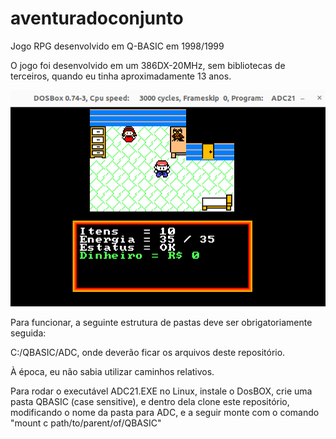 # aventuradoconjunto
Jogo RPG desenvolvido em Q-BASIC em 1998/1999

O jogo foi desenvolvido em um 386DX-20MHz, sem bibliotecas de terceiros, quando eu tinha aproximadamente 13 anos.

![Screenshot](GITHUB/jogoexecutando.png)

Para funcionar, a seguinte estrutura de pastas deve ser obrigatoriamente seguida:

C:/QBASIC/ADC, onde deverão ficar os arquivos deste repositório.

À época, eu não sabia utilizar caminhos relativos.

Para rodar o executável ADC21.EXE no Linux, instale o DosBOX, crie uma pasta QBASIC (case sensitive), e
dentro dela clone este repositório, modificando o nome da pasta para ADC, e a
seguir monte com o comando "mount c path/to/parent/of/QBASIC"

